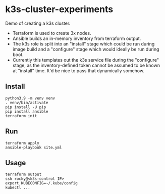 # k3s-cluster-experiments

Demo of creating a k3s cluster.

- Terraform is used to create 3x nodes.
- Ansible builds an in-memory inventory from terraform output.
- The k3s role is split into an "install" stage which could be run during image build and a "configure" stage which
  would ideally be run during boot.
- Currently this templates out the k3s service file during the "configure" stage, as the inventory-defined token cannot be assumed to be known at "install" time. It'd be nice to pass that dynamically somehow.

## Install

    python3.9 -m venv venv
    . venv/bin/activate
    pip install -U pip
    pip install ansible
    terraform init

## Run

    terraform apply
    ansible-playbook site.yml

## Usage

    terraform output
    ssh rocky@<k3s-control IP>
    export KUBECONFIG=~/.kube/config
    kubectl ...
